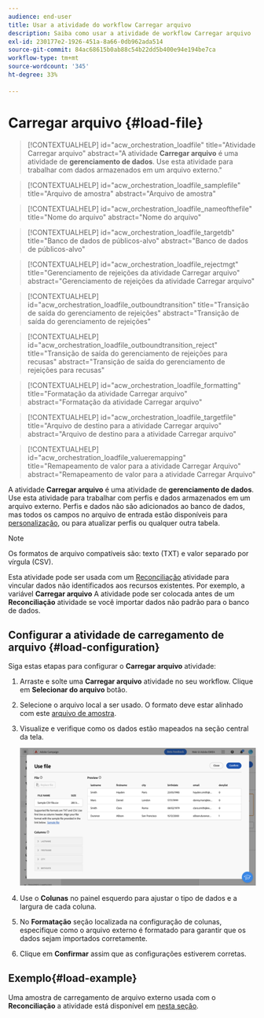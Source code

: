 ```yaml
---
audience: end-user
title: Usar a atividade do workflow Carregar arquivo
description: Saiba como usar a atividade de workflow Carregar arquivo
exl-id: 230177e2-1926-451a-8a66-0db962ada514
source-git-commit: 84ac68615b0ab88c54b22dd5b400e94e194be7ca
workflow-type: tm+mt
source-wordcount: '345'
ht-degree: 33%

---
```


# Carregar arquivo {#load-file}

>[!CONTEXTUALHELP]
>id="acw_orchestration_loadfile"
>title="Atividade Carregar arquivo"
>abstract="A atividade **Carregar arquivo** é uma atividade de **gerenciamento de dados**. Use esta atividade para trabalhar com dados armazenados em um arquivo externo."

>[!CONTEXTUALHELP]
>id="acw_orchestration_loadfile_samplefile"
>title="Arquivo de amostra"
>abstract="Arquivo de amostra"

>[!CONTEXTUALHELP]
>id="acw_orchestration_loadfile_nameofthefile"
>title="Nome do arquivo"
>abstract="Nome do arquivo"

>[!CONTEXTUALHELP]
>id="acw_orchestration_loadfile_targetdb"
>title="Banco de dados de públicos-alvo"
>abstract="Banco de dados de públicos-alvo"

>[!CONTEXTUALHELP]
>id="acw_orchestration_loadfile_rejectmgt"
>title="Gerenciamento de rejeições da atividade Carregar arquivo"
>abstract="Gerenciamento de rejeições da atividade Carregar arquivo"

>[!CONTEXTUALHELP]
>id="acw_orchestration_loadfile_outboundtransition"
>title="Transição de saída do gerenciamento de rejeições"
>abstract="Transição de saída do gerenciamento de rejeições"

>[!CONTEXTUALHELP]
>id="acw_orchestration_loadfile_outboundtransition_reject"
>title="Transição de saída do gerenciamento de rejeições para recusas"
>abstract="Transição de saída do gerenciamento de rejeições para recusas"

>[!CONTEXTUALHELP]
>id="acw_orchestration_loadfile_formatting"
>title="Formatação da atividade Carregar arquivo"
>abstract="Formatação da atividade Carregar arquivo"

>[!CONTEXTUALHELP]
>id="acw_orchestration_loadfile_targetfile"
>title="Arquivo de destino para a atividade Carregar arquivo"
>abstract="Arquivo de destino para a atividade Carregar arquivo"

>[!CONTEXTUALHELP]
>id="acw_orchestration_loadfile_valueremapping"
>title="Remapeamento de valor para a atividade Carregar Arquivo"
>abstract="Remapeamento de valor para a atividade Carregar Arquivo"


A atividade **Carregar arquivo** é uma atividade de **gerenciamento de dados**. Use esta atividade para trabalhar com perfis e dados armazenados em um arquivo externo. Perfis e dados não são adicionados ao banco de dados, mas todos os campos no arquivo de entrada estão disponíveis para [personalização](../../personalization/gs-personalization.md), ou para atualizar perfis ou qualquer outra tabela.

>[!NOTE]
>Os formatos de arquivo compatíveis são: texto (TXT) e valor separado por vírgula (CSV).

Esta atividade pode ser usada com um [Reconciliação](reconciliation.md) atividade para vincular dados não identificados aos recursos existentes. Por exemplo, a variável **Carregar arquivo** A atividade pode ser colocada antes de um **Reconciliação** atividade se você importar dados não padrão para o banco de dados.

## Configurar a atividade de carregamento de arquivo {#load-configuration}

Siga estas etapas para configurar o **Carregar arquivo** atividade:

1. Arraste e solte uma **Carregar arquivo** atividade no seu workflow. Clique em **Selecionar do arquivo** botão.

1. Selecione o arquivo local a ser usado. O formato deve estar alinhado com este [arquivo de amostra](../../audience/file-audience.md#sample-file).

1. Visualize e verifique como os dados estão mapeados na seção central da tela.

   ![](../assets/load-file.png)

1. Use o **Colunas** no painel esquerdo para ajustar o tipo de dados e a largura de cada coluna.

1. No **Formatação** seção localizada na configuração de colunas, especifique como o arquivo externo é formatado para garantir que os dados sejam importados corretamente.

1. Clique em **Confirmar** assim que as configurações estiverem corretas.

## Exemplo{#load-example}

Uma amostra de carregamento de arquivo externo usada com o **Reconciliação** a atividade está disponível em [nesta seção](reconciliation.md#reconciliation-example).
